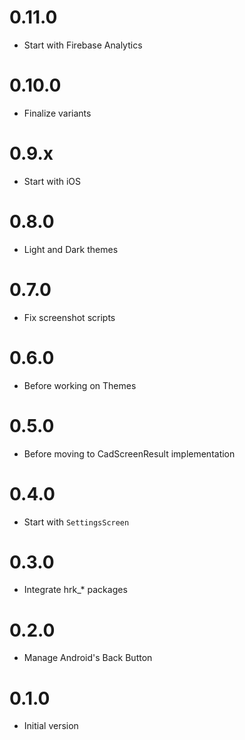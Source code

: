 # 0.11.0

- Start with Firebase Analytics

# 0.10.0

- Finalize variants

# 0.9.x

- Start with iOS 

# 0.8.0

- Light and Dark themes

# 0.7.0

- Fix screenshot scripts

# 0.6.0

- Before working on Themes

# 0.5.0

- Before moving to CadScreenResult implementation

# 0.4.0

- Start with `SettingsScreen`

# 0.3.0

- Integrate hrk_* packages

# 0.2.0

- Manage Android's Back Button

# 0.1.0

- Initial version
